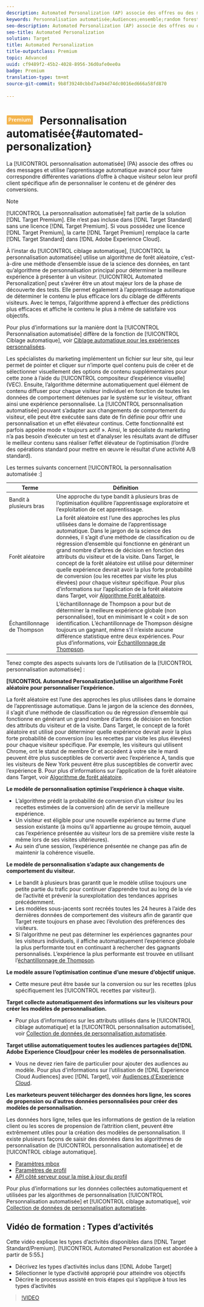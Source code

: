 ```yaml
---
description: Automated Personalization (AP) associe des offres ou des messages et utilise l’apprentissage automatique avancé pour faire correspondre différentes variations d’offre à chaque visiteur selon leur profil client spécifique afin de personnaliser le contenu et de générer des conversions.
keywords: Personnalisation automatisée;Audiences;ensemble;random forest
seo-description: Automated Personalization (AP) associe des offres ou des messages et utilise l’apprentissage automatique avancé pour faire correspondre différentes variations d’offre à chaque visiteur selon leur profil client spécifique afin de personnaliser le contenu et de générer des conversions.
seo-title: Automated Personalization
solution: Target
title: Automated Personalization
title-outputclass: Premium
topic: Advanced
uuid: cf9489f2-45b2-4028-8956-36d0afe0ee0a
badge: Premium
translation-type: tm+mt
source-git-commit: 9b8f39240cbbd7a494d74dc0016ed666a58fd870

---
```



# ![PREMIUM](/help/assets/premium.png) Personnalisation automatisée{#automated-personalization}

La [!UICONTROL personnalisation automatisée] (PA) associe des offres ou des messages et utilise l’apprentissage automatique avancé pour faire correspondre différentes variations d’offre à chaque visiteur selon leur profil client spécifique afin de personnaliser le contenu et de générer des conversions.

>[!NOTE]
>
>[!UICONTROL La personnalisation automatisée] fait partie de la solution [!DNL Target Premium]. Elle n’est pas incluse dans [!DNL Target Standard] sans une licence [!DNL Target Premium]. Si vous possédez une licence [!DNL Target Premium], la carte [!DNL Target Premium] remplace la carte [!DNL Target Standard] dans [!DNL Adobe Experience Cloud].

À l’instar du [!UICONTROL ciblage automatique], [!UICONTROL la personnalisation automatisée] utilise un algorithme de forêt aléatoire, c’est-à-dire une méthode d’ensemble issue de la science des données, en tant qu’algorithme de personnalisation principal pour déterminer la meilleure expérience à présenter à un visiteur. [!UICONTROL Automated Personalization] peut s’avérer être un atout majeur lors de la phase de découverte des tests. Elle permet également à l’apprentissage automatique de déterminer le contenu le plus efficace lors du ciblage de différents visiteurs. Avec le temps, l’algorithme apprend à effectuer des prédictions plus efficaces et affiche le contenu le plus à même de satisfaire vos objectifs.

Pour plus d’informations sur la manière dont la [!UICONTROL Personnalisation automatisée] diffère de la fonction de [!UICONTROL Ciblage automatique], voir [Ciblage automatique pour les expériences personnalisées](../../c-activities/auto-target-to-optimize.md#concept_67779E5B7F67427A97D7EA2A6FB919B3).

Les spécialistes du marketing implémentent un fichier sur leur site, qui leur permet de pointer et cliquer sur n’importe quel contenu puis de créer et de sélectionner visuellement des options de contenu supplémentaires pour cette zone à l’aide du [!UICONTROL compositeur d’expérience visuelle] (VEC). Ensuite, l’algorithme détermine automatiquement quel élément de contenu diffuser pour chaque visiteur individuel en fonction de toutes les données de comportement détenues par le système sur le visiteur, offrant ainsi une expérience personnalisée. La [!UICONTROL personnalisation automatisée] pouvant s’adapter aux changements de comportement du visiteur, elle peut être exécutée sans date de fin définie pour offrir une personnalisation et un effet élévateur continus. Cette fonctionnalité est parfois appelée mode « toujours actif ». Ainsi, le spécialiste du marketing n’a pas besoin d’exécuter un test et d’analyser les résultats avant de diffuser le meilleur contenu sans réaliser l’effet élévateur de l’optimisation (l’ordre des opérations standard pour mettre en œuvre le résultat d’une activité A/B standard).

Les termes suivants concernent [!UICONTROL la personnalisation automatisée :]

| Terme | Définition |
|---|---|
| Bandit à plusieurs bras | Une approche du type bandit à plusieurs bras de l’optimisation équilibre l’apprentissage exploratoire et l’exploitation de cet apprentissage.  |
| Forêt aléatoire | La forêt aléatoire est l’une des approches les plus utilisées dans le domaine de l’apprentissage automatique. Dans le jargon de la science des données, il s’agit d’une méthode de classification ou de régression d’ensemble qui fonctionne en générant un grand nombre d’arbres de décision en fonction des attributs du visiteur et de la visite. Dans Target, le concept de la forêt aléatoire est utilisé pour déterminer quelle expérience devrait avoir la plus forte probabilité de conversion (ou les recettes par visite les plus élevées) pour chaque visiteur spécifique. Pour plus d’informations sur l’application de la forêt aléatoire dans Target, voir  [Algorithme Forêt aléatoire](../../c-activities/t-automated-personalization/algo-random-forest.md#concept_48F3CDAA16A848D2A84CDCD19DAAE3AA). |
| Échantillonnage de Thompson | L’échantillonnage de Thompson a pour but de déterminer la meilleure expérience globale (non personnalisée), tout en minimisant le « coût » de son identification. L’échantillonnage de Thompson désigne toujours un gagnant, même s’il n’existe aucune différence statistique entre deux expériences. Pour plus d’informations, voir [Échantillonnage de Thompson](https://en.wikipedia.org/wiki/Thompson_sampling). |

Tenez compte des aspects suivants lors de l’utilisation de la [!UICONTROL personnalisation automatisée] :

**[!UICONTROL Automated Personalization]utilise un algorithme Forêt aléatoire pour personnaliser l’expérience.**

La forêt aléatoire est l’une des approches les plus utilisées dans le domaine de l’apprentissage automatique. Dans le jargon de la science des données, il s’agit d’une méthode de classification ou de régression d’ensemble qui fonctionne en générant un grand nombre d’arbres de décision en fonction des attributs du visiteur et de la visite. Dans Target, le concept de la forêt aléatoire est utilisé pour déterminer quelle expérience devrait avoir la plus forte probabilité de conversion (ou les recettes par visite les plus élevées) pour chaque visiteur spécifique. Par exemple, les visiteurs qui utilisent Chrome, ont le statut de membre Or et accèdent à votre site le mardi peuvent être plus susceptibles de convertir avec l’expérience A, tandis que les visiteurs de New York peuvent être plus susceptibles de convertir avec l’expérience B. Pour plus d’informations sur l’application de la forêt aléatoire dans Target, voir  [Algorithme de forêt aléatoire](../../c-activities/t-automated-personalization/algo-random-forest.md#concept_48F3CDAA16A848D2A84CDCD19DAAE3AA).

**Le modèle de personnalisation optimise l’expérience à chaque visite.**

* L’algorithme prédit la probabilité de conversion d’un visiteur (ou les recettes estimées de la conversion) afin de servir la meilleure expérience.
* Un visiteur est éligible pour une nouvelle expérience au terme d’une session existante (à moins qu’il appartienne au groupe témoin, auquel cas l’expérience présentée au visiteur lors de sa première visite reste la même lors de ses visites ultérieures).
* Au sein d’une session, l’expérience présentée ne change pas afin de maintenir la cohérence visuelle.

**Le modèle de personnalisation s’adapte aux changements de comportement du visiteur.**

* Le bandit à plusieurs bras garantit que le modèle utilise toujours une petite partie du trafic pour continuer d’apprendre tout au long de la vie de l’activité et prévenir la surexploitation des tendances apprises précédemment.
* Les modèles sous-jacents sont recréés toutes les 24 heures à l’aide des dernières données de comportement des visiteurs afin de garantir que Target reste toujours en phase avec l’évolution des préférences des visiteurs.
* Si l’algorithme ne peut pas déterminer les expériences gagnantes pour les visiteurs individuels, il affiche automatiquement l’expérience globale la plus performante tout en continuant à rechercher des gagnants personnalisés. L’expérience la plus performante est trouvée en utilisant l’[échantillonnage de Thompson](https://en.wikipedia.org/wiki/Thompson_sampling).

**Le modèle assure l’optimisation continue d’une mesure d’objectif unique.**

* Cette mesure peut être basée sur la conversion ou sur les recettes (plus spécifiquement les [!UICONTROL recettes par visiteur]).

**Target collecte automatiquement des informations sur les visiteurs pour créer les modèles de personnalisation.**

* Pour plus d’informations sur les attributs utilisés dans le [!UICONTROL ciblage automatique] et la [!UICONTROL personnalisation automatisée], voir [Collection de données de personnalisation automatisée](../../c-activities/t-automated-personalization/ap-data.md#reference_255BD3DE7AD04DC9B766E0BC78961058).

**Target utilise automatiquement toutes les audiences partagées de[!DNL Adobe Experience Cloud]pour créer les modèles de personnalisation**.

* Vous ne devez rien faire de particulier pour ajouter des audiences au modèle. Pour plus d&#39;informations sur l’utilisation de [!DNL Experience Cloud Audiences] avec [!DNL Target], voir [Audiences d&#39;Experience Cloud](../../c-integrating-target-with-mac/mmp.md#concept_F4863DE4C92D4805AB690B4B3D487969).

**Les marketeurs peuvent télécharger des données hors ligne, les scores de propension ou d’autres données personnalisées pour créer des modèles de personnalisation.**

Les données hors ligne, telles que les informations de gestion de la relation client ou les scores de propension de l’attrition client, peuvent être extrêmement utiles pour la création des modèles de personnalisation. Il existe plusieurs façons de saisir des données dans les algorithmes de personnalisation de [!UICONTROL personnalisation automatisée] et de [!UICONTROL ciblage automatique].

* [Paramètres mbox](../../c-implementing-target/c-considerations-before-you-implement-target/c-methods-to-get-data-into-target/methods-to-get-data-into-target.md#concept_0069C0EFB56C4700BB33F2F35C2B9B17)
* [Paramètres de profil](../../c-implementing-target/c-considerations-before-you-implement-target/c-methods-to-get-data-into-target/methods-to-get-data-into-target.md#concept_0069C0EFB56C4700BB33F2F35C2B9B17)
* [API côté serveur pour la mise à jour du profil](../../c-implementing-target/c-considerations-before-you-implement-target/c-methods-to-get-data-into-target/methods-to-get-data-into-target.md#concept_0069C0EFB56C4700BB33F2F35C2B9B17)

Pour plus d’informations sur les données collectées automatiquement et utilisées par les algorithmes de personnalisation [!UICONTROL Personnalisation automatisée] et [!UICONTROL ciblage automatique], voir [Collection de données de personnalisation automatisée](../../c-activities/t-automated-personalization/ap-data.md#reference_255BD3DE7AD04DC9B766E0BC78961058).

## Vidéo de formation : Types d’activités

Cette vidéo explique les types d’activités disponibles dans [!DNL Target Standard/Premium]. [!UICONTROL Automated Personalization est abordée à partir de 5:55.]

* Décrivez les types d’activités inclus dans [!DNL Adobe Target]
* Sélectionner le type d’activité approprié pour atteindre vos objectifs
* Décrire le processus assisté en trois étapes qui s’applique à tous les types d’activités

>[!VIDEO](https://video.tv.adobe.com/v/17386)